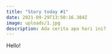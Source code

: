```yaml
---
title: "Story today #1"
date: 2021-09-29T13:50:16.384Z
image: uploads/1.jpg
description: Ada cerita apa hari ini?
---
```

Hello!